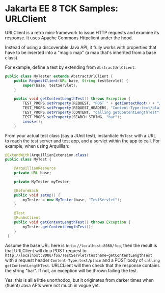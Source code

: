 # Jakarta EE 8 TCK Samples: URLClient

URLClient is a retro mini-framework to issue HTTP requests and examine its response. It uses Apache Commons Httpclient under the hood.

Instead of using a discoverable Java API, it fully works with properties that have to be inserted into a "magic map" (a map that's inherited from a base class).

For example, define a test by extending from `AbstractUrlClient`:

```java
public class MyTester extends AbstractUrlClient {
    public RequestClient(URL base, String testServlet) {
        super(base, testServlet);
    }

    public void getContentLengthTest() throws Exception {
        TEST_PROPS.setProperty(REQUEST, "POST " + getContextRoot() + "/" + getServletName() + "?testname=getContentLengthTest HTTP/1.1");
        TEST_PROPS.setProperty(REQUEST_HEADERS, "Content-Type:text/plain");
        TEST_PROPS.setProperty(CONTENT, "calling getContentLengthTest");
        TEST_PROPS.setProperty(SEARCH_STRING, "bar");
        invoke();
    }
```

From your actual test class (say a JUnit test), instantiate `MyTest` with a URL to reach the test server and test app, and a servlet within the app to call. For example, when using Arquillian:

```java
@ExtendWith(ArquillianExtension.class)
public class MyTest {

    @ArquillianResource
    private URL base;

    private MyTester myTester;

    @BeforeEach
    public void setup() {
        myTester = new MyTester(base, "TestServlet");
    }

    @Test
    @RunAsClient
    public void getContentLengthTest() throws Exception {
        myTester.getContentLengthTest();
    }
 }
 ```
 
Assume the base URL here is `http://localhost:8080/foo`, then the result is that URLClient will do a POST request to `http://localhost:8080/foo/TestServlet?testname=getContentLengthTest` with a request header `Content-Type:text/plain` and a POST body of `calling getContentLengthTest`. URLCLient will then check that the response contains the string "bar". If not, an exception will be thrown failing the test.

Yes, this is all a little unorthodox, but it originates from darker times when (fluent) Java APIs were not much in vogue yet.



